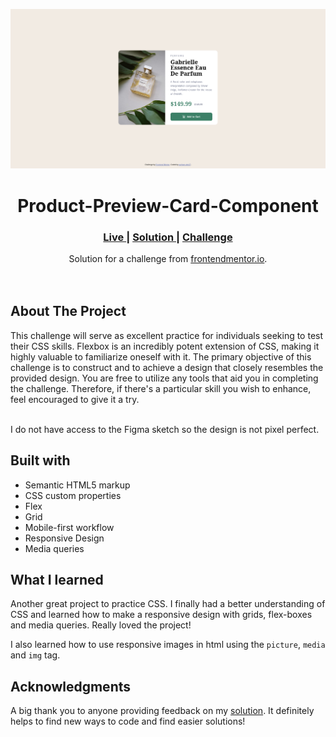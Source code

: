 <img src="./screenshots/desktop-view.png"></img>

<h1 align="center">Product-Preview-Card-Component</h1>

<div align="center">
  <h3>
    <a href="https://parham-dev27.github.io/Product-Preview-Card-Component" color="white">
      Live
    </a>
    <span> | </span>
    <a href="https://www.frontendmentor.io/solutions/productpreviewcardcomponent-parhamdev27-91afLKJvzm">
      Solution
    </a>
   <span> | </span>
    <a href="https://www.frontendmentor.io/challenges/product-preview-card-component-GO7UmttRfa/hub">
      Challenge
    </a>
  </h3>
</div>
<div align="center">
   Solution for a challenge from  <a href="https://www.frontendmentor.io/" target="_blank">frontendmentor.io</a>.
</div>
<br>
<br>

## About The Project

<p>This challenge will serve as excellent practice for individuals seeking to test their CSS skills. Flexbox is an incredibly potent extension of CSS, making it highly valuable to familiarize oneself with it. The primary objective of this challenge is to construct and to achieve a design that closely resembles the provided design. You are free to utilize any tools that aid you in completing the challenge. Therefore, if there's a particular skill you wish to enhance, feel encouraged to give it a try.
<br>
<br> <p>I do not have access to the Figma sketch so the design is not pixel perfect.</p>

## Built with

-   Semantic HTML5 markup
-   CSS custom properties
-   Flex
-   Grid
-   Mobile-first workflow
-   Responsive Design
-   Media queries

## What I learned

Another great project to practice CSS. I finally had a better understanding of CSS and learned how to make a responsive design with grids, flex-boxes and media queries. Really loved the project!

I also learned how to use responsive images in html using the `picture`, `media` and `img` tag.

## Acknowledgments

A big thank you to anyone providing feedback on my <a href="https://www.frontendmentor.io/solutions/productpreviewcardcomponent-parhamdev27-91afLKJvzm">solution</a>. It definitely helps to find new ways to code and find easier solutions!
